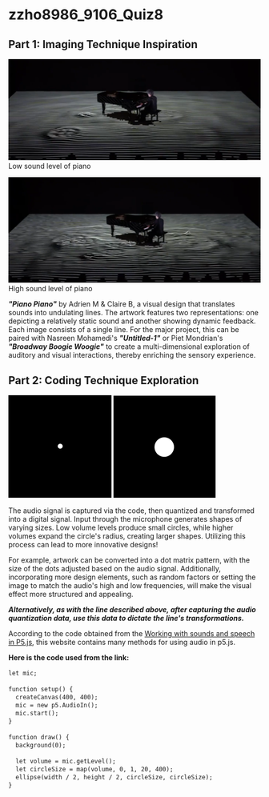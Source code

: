 # **zzho8986_9106_Quiz8**
 
## **Part 1: Imaging Technique Inspiration**

![An image of low piano sound level](/assets/piano1.png)
Low sound level of piano

![An image of high piano sound level](/assets/piano2.png)
High sound level of piano

__*"Piano Piano"*__ by Adrien M & Claire B, a visual design that translates sounds into undulating lines. The artwork features two representations: one depicting a relatively static sound and another showing dynamic feedback. Each image consists of a single line. For the major project, this can be paired with Nasreen Mohamedi's __*"Untitled-1"*__ or Piet Mondrian's __*"Broadway Boogie Woogie"*__ to create a multi-dimensional exploration of auditory and visual interactions, thereby enriching the sensory experience.

## **Part 2: Coding Technique Exploration**

![An image of Low sound level](/assets/sound1.png)
![An image of High sound level](/assets/sound2.png)

The audio signal is captured via the code, then quantized and transformed into a digital signal. Input through the microphone generates shapes of varying sizes. Low volume levels produce small circles, while higher volumes expand the circle's radius, creating larger shapes. Utilizing this process can lead to more innovative designs!

For example, artwork can be converted into a dot matrix pattern, with the size of the dots adjusted based on the audio signal. Additionally, incorporating more design elements, such as random factors or setting the image to match the audio's high and low frequencies, will make the visual effect more structured and appealing.

__*Alternatively, as with the line described above, after capturing the audio quantization data, use this data to dictate the line's transformations.*__

According to the code obtained from the [Working with sounds and speech in P5.js](https://medium.spatialpixel.com/sounds-bd05429aba38), this website contains many methods for using audio in p5.js.

**Here is the code used from the link:**
```
let mic;

function setup() {
  createCanvas(400, 400);
  mic = new p5.AudioIn();
  mic.start();
}

function draw() {
  background(0);

  let volume = mic.getLevel(); 
  let circleSize = map(volume, 0, 1, 20, 400); 
  ellipse(width / 2, height / 2, circleSize, circleSize);
}
```